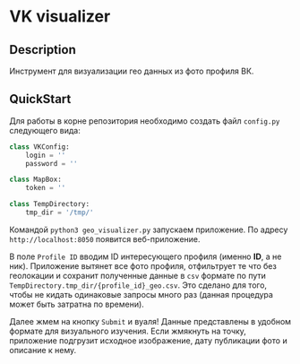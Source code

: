 # VK visualizer
## Description
Инструмент для визуализации гео данных из фото профиля ВК.
## QuickStart
Для работы в корне репозитория необходимо создать файл `config.py` следующего вида:
```python
class VKConfig:
    login = ''
    password = ''

class MapBox:
    token = ''

class TempDirectory:
    tmp_dir = '/tmp/'
```
Командой `python3 geo_visualizer.py` запускаем приложение. По адресу `http://localhost:8050` появится веб-приложение.

В поле `Profile ID` вводим ID интересующего профиля (именно **ID**, а не ник). Приложение вытянет все фото профиля, отфильтрует
те что без геолокации и сохранит полученные данные в `csv` формате по пути `TempDirectory.tmp_dir/{profile_id}_geo.csv`. Это сделано
для того, чтобы не кидать одинаковые запросы много раз (данная процедура может быть затратна по времени).

Далее жмем на кнопку `Submit` и вуаля! Данные представлены в удобном формате для визуального изучения.
Если жмякнуть на точку, приложение подгрузит исходное изображение, дату публикации фото и описание к нему.